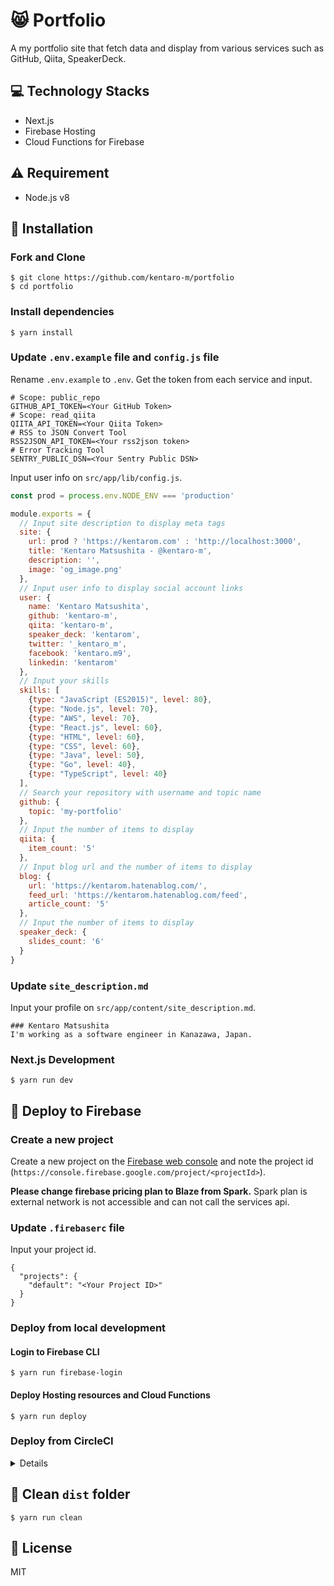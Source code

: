 # :smile_cat: Portfolio
A my portfolio site that fetch data and display from various services such as GitHub, Qiita, SpeakerDeck.

## :computer: Technology Stacks
* Next.js
* Firebase Hosting
* Cloud Functions for Firebase

## :warning: Requirement
* Node.js v8 

## :floppy_disk: Installation

### Fork and Clone 
```
$ git clone https://github.com/kentaro-m/portfolio
$ cd portfolio
```

### Install dependencies
```
$ yarn install
```

### Update `.env.example` file and `config.js` file
Rename `.env.example` to `.env`. Get the token from each service and input.
```
# Scope: public_repo
GITHUB_API_TOKEN=<Your GitHub Token>
# Scope: read_qiita
QIITA_API_TOKEN=<Your Qiita Token>
# RSS to JSON Convert Tool 
RSS2JSON_API_TOKEN=<Your rss2json token>
# Error Tracking Tool
SENTRY_PUBLIC_DSN=<Your Sentry Public DSN> 
```

Input user info on `src/app/lib/config.js`.
```js
const prod = process.env.NODE_ENV === 'production'

module.exports = {
  // Input site description to display meta tags
  site: {
    url: prod ? 'https://kentarom.com' : 'http://localhost:3000',
    title: 'Kentaro Matsushita - @kentaro-m',
    description: '',
    image: 'og_image.png'
  },
  // Input user info to display social account links
  user: {
    name: 'Kentaro Matsushita',
    github: 'kentaro-m',
    qiita: 'kentaro-m',
    speaker_deck: 'kentarom',
    twitter: '_kentaro_m',
    facebook: 'kentaro.m9',
    linkedin: 'kentarom'
  },
  // Input your skills
  skills: [
    {type: "JavaScript (ES2015)", level: 80},
    {type: "Node.js", level: 70},
    {type: "AWS", level: 70},
    {type: "React.js", level: 60},
    {type: "HTML", level: 60},
    {type: "CSS", level: 60},
    {type: "Java", level: 50},
    {type: "Go", level: 40},
    {type: "TypeScript", level: 40}
  ],
  // Search your repository with username and topic name
  github: {
    topic: 'my-portfolio'
  },
  // Input the number of items to display
  qiita: {
    item_count: '5'
  },
  // Input blog url and the number of items to display
  blog: {
    url: 'https://kentarom.hatenablog.com/',
    feed_url: 'https://kentarom.hatenablog.com/feed',
    article_count: '5'
  },
  // Input the number of items to display
  speaker_deck: {
    slides_count: '6'
  }
}
```

### Update `site_description.md`
Input your profile on `src/app/content/site_description.md`.

```
### Kentaro Matsushita
I'm working as a software engineer in Kanazawa, Japan.
```

### Next.js Development
```
$ yarn run dev
```

## :rocket: Deploy to Firebase

### Create a new project
Create a new project on the [Firebase web console](https://console.firebase.google.com/) and note the project id (`https://console.firebase.google.com/project/<projectId>`). 

**Please change firebase pricing plan to Blaze from Spark.** Spark plan is external network is not accessible and can not call the services api. 

### Update `.firebaserc` file
Input your project id.

```
{
  "projects": {
    "default": "<Your Project ID>"
  }
}
```

### Deploy from local development

#### Login to Firebase CLI
```
$ yarn run firebase-login
```

#### Deploy Hosting resources and Cloud Functions
```
$ yarn run deploy
```

### Deploy from CircleCI

<details>

#### Set up a project on CircleCI
Set up a project by referring to the following pages.

[Getting Started Introduction - CircleCI](https://circleci.com/docs/2.0/getting-started/#setting-up-your-build-on-circleci) 

#### Generate an access token for using the Firebase
```
$ ./node_modules/.bin/firebase login:ci
```

#### Set the environment variables to CircleCI
Set the environment variables by referring to the following pages.

[Using Environment Variables - CircleCI](https://circleci.com/docs/2.0/env-vars/#setting-an-environment-variable-in-a-project)

* `FIREBASE_TOKEN`
* `GITHUB_API_TOKEN`
* `QIITA_API_TOKEN`
* `RSS2JSON_API_TOKEN`
* `SENTRY_PUBLIC_DSN`

#### Deploy Hosting resources and Cloud Functions
Run build and deploy for every commit for `master` branch.

</details>

## :shower: Clean `dist` folder
```
$ yarn run clean
```

## :memo: License
MIT